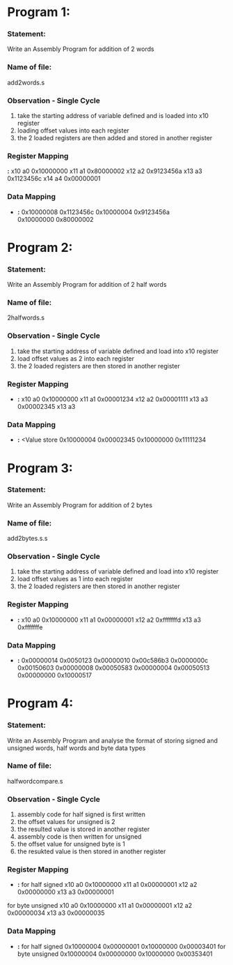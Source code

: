 # Program 1: 
### Statement:
Write an Assembly Program for addition of 2 words

### Name of file:
add2words.s
### Observation - Single Cycle
1. take the starting address of variable defined and is loaded into x10 register 
2. loading offset values into each register 
3. the 2 loaded registers are then added and stored in another register

 
### Register Mapping
 **<Register Number Used>:** <Value stored>
          x10      a0         0x10000000
          x11      a1         0x80000002
          x12      a2         0x9123456a
          x13      a3         0x1123456c
          x14      a4         0x00000001


### Data Mapping
- **<Memory Address>:** <Value stored>
      0x10000008         0x1123456c
      0x10000004         0x9123456a          
      0x10000000         0x80000002
# Program 2:

### Statement:
Write an Assembly Program for addition of 2 half words

### Name of file:
2halfwords.s

### Observation - Single Cycle
1. take the starting address of variable defined and load into x10 register 
2. load offset values as 2 into each register 
3. the 2 loaded registers are then stored in another register 
 
### Register Mapping
- **<Register Number Used>:** <Value stored>
         x10    a0                0x10000000
         x11    a1                0x00001234
         x12    a2                0x00001111
         x13    a3                0x00002345
         x13    a3                

### Data Mapping
- **<Memory Address>:** <Value store
        0x10000004        0x00002345
        0x10000000        0x11111234


# Program 3: 
### Statement:
Write an Assembly Program for addition of 2 bytes

### Name of file:
add2bytes.s.s

### Observation - Single Cycle
1. take the starting address of variable defined and load into x10 register 
2. load offset values as 1 into each register 
3. the 2 loaded registers are then stored in another register 
 
### Register Mapping
- **<Register Number Used>:** <Value stored>
       x10    a0                0x10000000
       x11    a1                0x00000001
       x12    a2                0xfffffffd
       x13    a3                0xfffffffe 

### Data Mapping
- **<Memory Address>:** <Value stored>
      0x00000014            0x0050123
      0x00000010            0x00c586b3
      0x0000000c            0x00150603
      0x00000008            0x00050583
      0x00000004            0x00050513
      0x00000000            0x10000517

# Program 4:

### Statement: 
Write an Assembly Program and analyse the format of storing signed and unsigned words, half words and byte
data types 

### Name of file:
halfwordcompare.s

### Observation - Single Cycle
1. assembly code for half signed is first written 
2. the offset values for unsigned is 2
3. the resulted value is stored in another register 
4. assembly code is then written for unsigned 
5. the offset value for unsigned byte is 1 
6. the resukted value is then stored in another register 

### Register Mapping
- **<Register Number Used>:** <Value stored>
  for half signed 
      x10        a0              0x10000000
      x11        a1              0x00000001
      x12        a2              0x00000000
      x13        a3              0x00000001

for byte unsigned 
       x10      a0               0x10000000 
       x11      a1               0x00000001
       x12      a2               0x00000034
       x13      a3               0x00000035
### Data Mapping
- **<Memory Address>:** <Value stored>
for half signed 
       0x10000004            0x00000001
       0x10000000            0x00003401
for byte unsigned 
       0x10000004            0x00000000
       0x10000000            0x00353401
